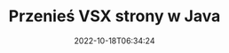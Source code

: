 ---
############################# Static ############################
layout: "auto-gen-merger"
date: 2022-10-18T06:34:24
draft: false
otherformats: mht mhtml odp ods odt one otp ott pdf pps ppsx ppt pptx rtf tex vdx

############################# Head ############################
head_title: "Przenieś VSX strony w Java"
head_description: "Przenieś strony w dokumencie VSX w Java w dowolne miejsce za pomocą interfejsu API łączenia dokumentów."

############################# Header ############################
title: "Przenieś VSX strony w Java"
description: "Przenieś strony VSX za pomocą kilku wierszy kodu Java."
bg_image: "https://cms.admin.containerize.com/templates/aspose/App_Themes/V3/images/bg/header1.png"
bg_overlay: false
button:
    enable: true
    icon: "fas fa-arrow-down"
    label: "Pobierz darmową wersję próbną"
    link: "https://downloads.groupdocs.com/merger/java"

############################# SubMenu ############################
submenu:
    enable: true

    left:
        img_alt: "GroupDocs.Merger for Java"
        image: "https://cms.admin.containerize.com/templates/groupdocs/images/product-logos/90x90-noborder/groupdocs-merger-java.png"
        product: "GroupDocs.Merger"
        platform: "Java"

    middle:
        button:

            # button loop
            - link: "https://apireference.groupdocs.com/merger/java"
              text: "Dokumentacja API"

            # button loop
            - link: "https://github.com/groupdocs-merger"
              text: "Przykłady kodu"

            # button loop
            - link: "https://products.groupdocs.app/merger/family"
              text: "Prezentacje na żywo"

            # button loop
            - link: "https://purchase.groupdocs.com/pricing/merger/java"
              text: "cennik"

    right:
        link_download: "https://downloads.groupdocs.com/merger"
        link_learn: "https://docs.groupdocs.com/merger/java"
        link_buy: "https://purchase.groupdocs.com"

############################# About ############################
about:
    enable: true
    title: "Informacje o interfejsie API GroupDocs.Merger for Java"
    content: |
        [GroupDocs.Merger for Java](/pl/merger/java/) oferuje proste rozwiązanie do bezpiecznego łączenia i dzielenia między szeroką gamą formatów dokumentów, w tym PDF, Microsoft Office (Word, Excel, PowerPoint , OneNote), OpenDocument, HTML, obrazy i wiele innych w aplikacjach Java. Dodając zaledwie kilka linijek kodu, wykonaj kilka operacji na dokumentach, takich jak przenoszenie, usuwanie, obracanie, zamiana, wyodrębnianie lub zmiana orientacji stron w dokumentach. Interfejs API scalania dokumentów obsługuje również podgląd stron dokumentu w postaci obrazu w celu analizy struktury dokumentu, formatowania i treści na stronie.
        
        GroupDocs.Merger API to właściwy wybór dla rozwiązań korporacyjnych, które potrzebują funkcji przenoszenia stron plików. Te interfejsy API są dobrze obsługiwane we wszystkich głównych systemach operacyjnych i platformach, w tym J2SE 7.0 (1.7), J2SE 8.0 (1.8), Java 10.

############################# Steps ############################
steps:
    enable: true
    title_left: "Przenieś strony plików VSX do Java"
    content_left: |
        [GroupDocs.Merger for Java](/pl/merger/java/) ułatwia programistom Java przenoszenie stron w pliku VSX, wykonując kilka prostych kroków .
        
        * Zainicjuj **MoveOptions**, aby określić aktualne i nowe numery stron.
        * Utwórz nową instancję **Merger** i przekaż ścieżkę dokumentu źródłowego jako parametr konstruktora.
        * Wywołaj **movePage** i przekaż obiekt **MoveOptions**.
        * Wywołaj **save** i określ ścieżkę do pliku, aby zapisać wynikowy dokument.

    title_right: "wymagania systemowe"
    content_right: |
        Interfejsy API GroupDocs.Merger for Java są obsługiwane na wszystkich głównych platformach i systemach operacyjnych. Przed wykonaniem poniższego kodu upewnij się, że masz zainstalowane w systemie następujące wymagania wstępne.

        * Systemy operacyjne: Microsoft Windows, Linux, MacOS
        * Środowiska programistyczne: NetBeans, IntelliJ IDEA, Eclipse
        * Ramy: J2SE 7.0 (1.7), J2SE 8.0 (1.8), Java 10
        * Pobierz najnowszą wersję GroupDocs.Merger for Java z [Maven](https://repository.groupdocs.com/webapp/#/artifacts/browse/tree/General/repo/com/groupdocs/groupdocs-merger)
         
    code: |
     {{% merger/additional-styles %}}
     {{< merger/code-merger title="Jak przenieść VSX strony pliku za pomocą Java przykładowego kodu">}}

        ```java    
        // Przenieś strony plików VSX za pomocą GroupDocs.Merger API
        int pageNumber = 6;
        int newPageNumber = 1;

        // Zainicjuj klasę MoveOptions, aby określić aktualne i nowe numery stron
        MoveOptions moveOptions = new MoveOptions(pageNumber, newPageNumber);

        // Utwórz wystąpienie połączenia z wejściowym dokumentem VSX
        Merger merger = new Merger("input.vsx");

        // Wywołaj metodę movePage i przekaż do niej obiekt MoveOptions
        merger.movePage(moveOptions);
    
        // Wywołaj metodę zapisu i podaj żądaną ścieżkę pliku, aby zapisać dokument wyjściowy
        merger.save("output.vsx");
        ```
     {{< /merger/code-merger >}}

############################# Demos ############################
demos:
    enable: true
    title: "Prezentacje na żywo – przenieś VSX strony online"
    content: |
       Przenieś strony plików VSX już teraz, odwiedzając witrynę [GroupDocs.Merger Live Demos](https://products.groupdocs.app/splitter/move-pages/vsx).
       Demo na żywo ma następujące zalety.
        
############################# About Formats ############################
about_formats:
    enable: true

############################# More Formats ############################
more_formats:
    enable: true
    title: "Przenieś strony innych formatów dokumentów"
    content: |
        Java łączy i dzieli interfejs API dla formatów plików i obrazów. Przenieś niektóre z popularnych formatów plików, jak podano poniżej.

############################# Back to top ###############################
back_to_top:
    enable: true
---